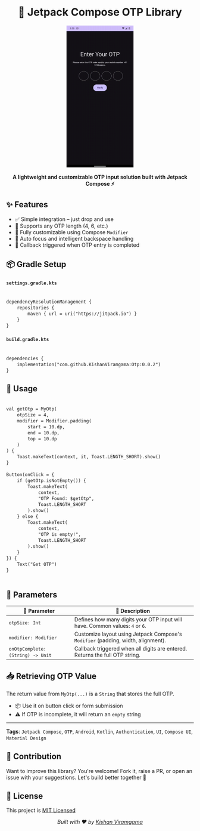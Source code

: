 <h1 align="center">🔐 Jetpack Compose OTP Library</h1>

<p align="center">
  <img src="https://github.com/KishanViramgama/Otp/blob/master/demo.gif" height="380px" alt="OTP Demo" />
</p>

<p align="center">
  <strong>A lightweight and customizable OTP input solution built with Jetpack Compose ⚡</strong>
</p>



<h2>✨ Features</h2>

<ul>
  <li>✅ Simple integration – just drop and use</li>
  <li>🔢 Supports any OTP length (4, 6, etc.)</li>
  <li>🎨 Fully customizable using Compose <code>Modifier</code></li>
  <li>🔁 Auto focus and intelligent backspace handling</li>
  <li>🚀 Callback triggered when OTP entry is completed</li>
</ul>



<h2>📦 Gradle Setup</h2>

<h4><code>settings.gradle.kts</code></h4>

<pre><code>
dependencyResolutionManagement {
    repositories {
        maven { url = uri("https://jitpack.io") }
    }
}
</code></pre>

<h4><code>build.gradle.kts</code></h4>

<pre><code>
dependencies {
    implementation("com.github.KishanViramgama:Otp:0.0.2")
}
</code></pre>



<h2>🚀 Usage</h2>

<pre>
<code>
val getOtp = MyOtp(
    otpSize = 4,
    modifier = Modifier.padding(
        start = 10.dp,
        end = 10.dp,
        top = 10.dp
    )
) {
    Toast.makeText(context, it, Toast.LENGTH_SHORT).show()
}

Button(onClick = {
    if (getOtp.isNotEmpty()) {
        Toast.makeText(
            context,
            "OTP Found: $getOtp",
            Toast.LENGTH_SHORT
        ).show()
    } else {
        Toast.makeText(
            context,
            "OTP is empty!",
            Toast.LENGTH_SHORT
        ).show()
    }
}) {
    Text("Get OTP")
}
</code>
</pre>



<h2>🔧 Parameters</h2>

<table>
  <thead>
    <tr>
      <th>🧩 Parameter</th>
      <th>📖 Description</th>
    </tr>
  </thead>
  <tbody>
    <tr>
      <td><code>otpSize: Int</code></td>
      <td>Defines how many digits your OTP input will have. Common values: <code>4</code> or <code>6</code>.</td>
    </tr>
    <tr>
      <td><code>modifier: Modifier</code></td>
      <td>Customize layout using Jetpack Compose's <code>Modifier</code> (padding, width, alignment).</td>
    </tr>
    <tr>
      <td><code>onOtpComplete: (String) -> Unit</code></td>
      <td>Callback triggered when all digits are entered. Returns the full OTP string.</td>
    </tr>
  </tbody>
</table>



<h2>📥 Retrieving OTP Value</h2>
<p>The return value from <code>MyOtp(...)</code> is a <code>String</code> that stores the full OTP.</p>

<ul>
  <li>📦 Use it on button click or form submission</li>
  <li>⚠️ If OTP is incomplete, it will return an <code>empty</code> string</li>
</ul>

---
**Tags**: `Jetpack Compose`, `OTP`, `Android`, `Kotlin`, `Authentication`, `UI`, `Compose UI`, `Material Design`


<h2>🤝 Contribution</h2>

<p>Want to improve this library? You're welcome! Fork it, raise a PR, or open an issue with your suggestions. Let's build better together 💪</p>



<h2>🪪 License</h2>

<p>This project is <a href="LICENSE">MIT Licensed</a></p>

<p align="center">
  <i>Built with ❤️ by <a href="https://github.com/KishanViramgama" target="_blank">Kishan Viramgama</a></i>
</p>